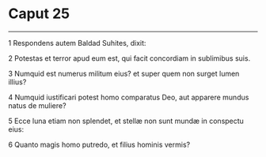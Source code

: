 # Caput 25

***

1 Respondens autem Baldad Suhites, dixit:

2 Potestas et terror apud eum est, qui facit concordiam in sublimibus suis.

3 Numquid est numerus militum eius? et super quem non surget lumen illius?

4 Numquid iustificari potest homo comparatus Deo, aut apparere mundus natus de muliere?

5 Ecce luna etiam non splendet, et stellæ non sunt mundæ in conspectu eius:

6 Quanto magis homo putredo, et filius hominis vermis?

